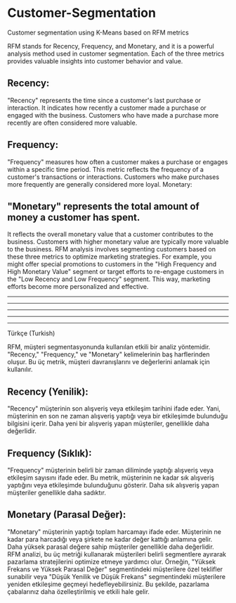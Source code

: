# Customer-Segmentation
Customer segmentation using K-Means based on RFM metrics

 RFM stands for Recency, Frequency, and Monetary, and it is a powerful analysis method used in customer segmentation. Each of the three metrics provides valuable insights into customer behavior and value.

## Recency:

"Recency" represents the time since a customer's last purchase or interaction.
It indicates how recently a customer made a purchase or engaged with the business.
Customers who have made a purchase more recently are often considered more valuable.
## Frequency:

"Frequency" measures how often a customer makes a purchase or engages within a specific time period.
This metric reflects the frequency of a customer's transactions or interactions.
Customers who make purchases more frequently are generally considered more loyal.
Monetary:

## "Monetary" represents the total amount of money a customer has spent.
It reflects the overall monetary value that a customer contributes to the business.
Customers with higher monetary value are typically more valuable to the business.
RFM analysis involves segmenting customers based on these three metrics to optimize marketing strategies. For example, you might offer special promotions to customers in the "High Frequency and High Monetary Value" segment or target efforts to re-engage customers in the "Low Recency and Low Frequency" segment. This way, marketing efforts become more personalized and effective.
- - -
- - -
- - -
- - -
- - -

Türkçe (Turkish)

RFM, müşteri segmentasyonunda kullanılan etkili bir analiz yöntemidir. "Recency," "Frequency," ve "Monetary" kelimelerinin baş harflerinden oluşur. Bu üç metrik, müşteri davranışlarını ve değerlerini anlamak için kullanılır.

## Recency (Yenilik):

"Recency" müşterinin son alışveriş veya etkileşim tarihini ifade eder.
Yani, müşterinin en son ne zaman alışveriş yaptığı veya bir etkileşimde bulunduğu bilgisini içerir.
Daha yeni bir alışveriş yapan müşteriler, genellikle daha değerlidir.

## Frequency (Sıklık):

"Frequency" müşterinin belirli bir zaman diliminde yaptığı alışveriş veya etkileşim sayısını ifade eder.
Bu metrik, müşterinin ne kadar sık alışveriş yaptığını veya etkileşimde bulunduğunu gösterir.
Daha sık alışveriş yapan müşteriler genellikle daha sadıktır.

## Monetary (Parasal Değer):

"Monetary" müşterinin yaptığı toplam harcamayı ifade eder.
Müşterinin ne kadar para harcadığı veya şirkete ne kadar değer kattığı anlamına gelir.
Daha yüksek parasal değere sahip müşteriler genellikle daha değerlidir.
RFM analizi, bu üç metriği kullanarak müşterileri belirli segmentlere ayırarak pazarlama stratejilerini optimize etmeye yardımcı olur. Örneğin, "Yüksek Frekans ve Yüksek Parasal Değer" segmentindeki müşterilere özel teklifler sunabilir veya "Düşük Yenilik ve Düşük Frekans" segmentindeki müşterilere yeniden etkileşime geçmeyi hedefleyebilirsiniz. Bu şekilde, pazarlama çabalarınız daha özelleştirilmiş ve etkili hale gelir.
